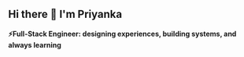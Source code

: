 
## Hi there 👋 I'm Priyanka

**⚡Full-Stack Engineer: designing experiences, building systems, and always learning**

